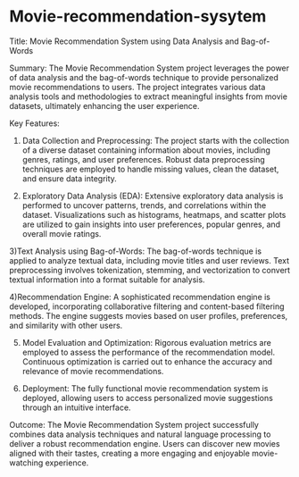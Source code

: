 # Movie-recommendation-sysytem
Title: Movie Recommendation System using Data Analysis and Bag-of-Words

Summary:
The Movie Recommendation System project leverages the power of data analysis and the bag-of-words technique to provide personalized movie recommendations to users. The project integrates various data analysis tools and methodologies to extract meaningful insights from movie datasets, ultimately enhancing the user experience.

Key Features:
1) Data Collection and Preprocessing:
  The project starts with the collection of a diverse dataset containing information about movies, including genres, ratings, and   user preferences.
  Robust data preprocessing techniques are employed to handle missing values, clean the dataset, and ensure data integrity.

2) Exploratory Data Analysis (EDA):
   Extensive exploratory data analysis is performed to uncover patterns, trends, and correlations within the dataset.
   Visualizations such as histograms, heatmaps, and scatter plots are utilized to gain insights into user preferences, popular       genres, and overall movie ratings.

3)Text Analysis using Bag-of-Words:
  The bag-of-words technique is applied to analyze textual data, including movie titles and user reviews.
  Text preprocessing involves tokenization, stemming, and vectorization to convert textual information into a format suitable for    analysis.

4)Recommendation Engine:
  A sophisticated recommendation engine is developed, incorporating collaborative filtering and content-based filtering methods.
  The engine suggests movies based on user profiles, preferences, and similarity with other users.

5) Model Evaluation and Optimization:
   Rigorous evaluation metrics are employed to assess the performance of the recommendation model.
   Continuous optimization is carried out to enhance the accuracy and relevance of movie recommendations.

6) Deployment:
   The fully functional movie recommendation system is deployed, allowing users to access personalized movie suggestions through      an intuitive interface.

Outcome:
The Movie Recommendation System project successfully combines data analysis techniques and natural language processing to deliver a robust recommendation engine. Users can discover new movies aligned with their tastes, creating a more engaging and enjoyable movie-watching experience.

